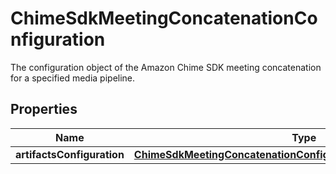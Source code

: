 

# ChimeSdkMeetingConcatenationConfiguration

The configuration object of the Amazon Chime SDK meeting concatenation for a specified media pipeline.

## Properties

| Name | Type | Description | Notes |
|------------ | ------------- | ------------- | -------------|
|**artifactsConfiguration** | [**ChimeSdkMeetingConcatenationConfigurationArtifactsConfiguration**](ChimeSdkMeetingConcatenationConfigurationArtifactsConfiguration.md) |  |  |



